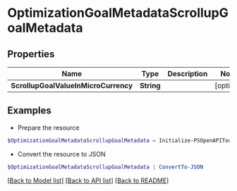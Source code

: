 # OptimizationGoalMetadataScrollupGoalMetadata
## Properties

Name | Type | Description | Notes
------------ | ------------- | ------------- | -------------
**ScrollupGoalValueInMicroCurrency** | **String** |  | [optional] 

## Examples

- Prepare the resource
```powershell
$OptimizationGoalMetadataScrollupGoalMetadata = Initialize-PSOpenAPIToolsOptimizationGoalMetadataScrollupGoalMetadata  -ScrollupGoalValueInMicroCurrency null
```

- Convert the resource to JSON
```powershell
$OptimizationGoalMetadataScrollupGoalMetadata | ConvertTo-JSON
```

[[Back to Model list]](../README.md#documentation-for-models) [[Back to API list]](../README.md#documentation-for-api-endpoints) [[Back to README]](../README.md)

